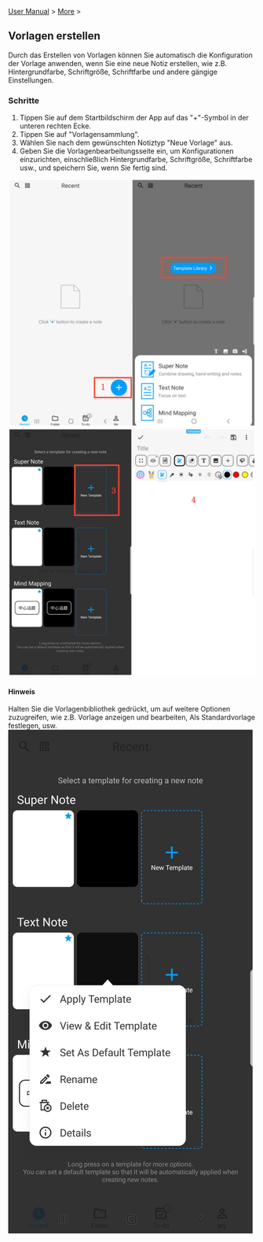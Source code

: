 [User Manual](/dragonnest/drawnote/manual/de) > [More](/dragonnest/drawnote/manual/de/more) >

Vorlagen erstellen
---
Durch das Erstellen von Vorlagen können Sie automatisch die Konfiguration der Vorlage anwenden, wenn Sie eine neue Notiz erstellen, wie z.B. Hintergrundfarbe, Schriftgröße, Schriftfarbe und andere gängige Einstellungen.

### Schritte
1. Tippen Sie auf dem Startbildschirm der App auf das "+"-Symbol in der unteren rechten Ecke.
2. Tippen Sie auf "Vorlagensammlung".
3. Wählen Sie nach dem gewünschten Notiztyp "Neue Vorlage" aus.
4. Geben Sie die Vorlagenbearbeitungsseite ein, um Konfigurationen einzurichten, einschließlich Hintergrundfarbe, Schriftgröße, Schriftfarbe usw., und speichern Sie, wenn Sie fertig sind.

![](imgs/new_template1.png)
![](imgs/new_template2.png)

#### Hinweis
Halten Sie die Vorlagenbibliothek gedrückt, um auf weitere Optionen zuzugreifen, wie z.B. Vorlage anzeigen und bearbeiten, Als Standardvorlage festlegen, usw.
![](imgs/new_template3.png)